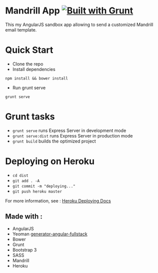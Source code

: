 Mandrill App   [![Built with Grunt](https://cdn.gruntjs.com/builtwith.png)](http://gruntjs.com/)
==============

This my AngularJS sandbox app allowing to send a customized Mandrill email template.


# Quick Start 

* Clone the repo
* Install dependencies
```
npm install && bower install
```
* Run grunt serve
 ```
grunt serve
```

# Grunt tasks

- `grunt serve` runs Express Server in development mode
- `grunt serve:dist` runs Express Server in production mode
- `grunt build` builds the optimized project

# Deploying on Heroku

- `cd dist` 
- `git add . -A`
- `git commit -m "deploying..."`
- `git push heroku master`

For more information, see : [Heroku Deploying Docs](https://devcenter.heroku.com/articles/git)

## Made with :
* AngularJS
* Yeoman [generator-angular-fullstack](https://www.npmjs.org/package/generator-angular-fullstack)
* Bower 
* Grunt 
* Bootstrap 3
* SASS
* Mandrill
* Heroku


